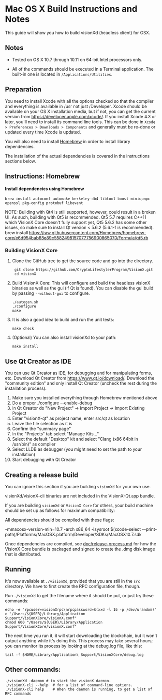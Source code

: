 Mac OS X Build Instructions and Notes
====================================
This guide will show you how to build visionXd (headless client) for OSX.

Notes
-----

* Tested on OS X 10.7 through 10.11 on 64-bit Intel processors only.

* All of the commands should be executed in a Terminal application. The
built-in one is located in `/Applications/Utilities`.

Preparation
-----------

You need to install Xcode with all the options checked so that the compiler
and everything is available in /usr not just /Developer. Xcode should be
available on your OS X installation media, but if not, you can get the
current version from https://developer.apple.com/xcode/. If you install
Xcode 4.3 or later, you'll need to install its command line tools. This can
be done in `Xcode > Preferences > Downloads > Components` and generally must
be re-done or updated every time Xcode is updated.

You will also need to install [Homebrew](http://brew.sh) in order to install library
dependencies.

The installation of the actual dependencies is covered in the instructions
sections below.

Instructions: Homebrew
----------------------

#### Install dependencies using Homebrew

    brew install autoconf automake berkeley-db4 libtool boost miniupnpc openssl pkg-config protobuf libevent

NOTE: Building with Qt4 is still supported, however, could result in a broken UI. As such, building with Qt5 is recommended. Qt5 5.7 requires C++11 which VisionX Core doesn't fully support yet, Qt5 5.6.2 has some other issues, so make sure to install Qt version < 5.6.2 (5.6.1-1 is recommended).
    brew install https://raw.githubusercontent.com/Homebrew/homebrew-core/e6d954bab88e89c5582498157077756900865070/Formula/qt5.rb

### Building VisionX Core

1. Clone the GitHub tree to get the source code and go into the directory.

        git clone https://github.com/CryptoLifestylerProgram/VisionX.git
        cd visionX

2.  Build VisionX Core:
    This will configure and build the headless visionX binaries as well as the gui (if Qt is found).
    You can disable the gui build by passing `--without-gui` to configure.

        ./autogen.sh
        ./configure
        make

3.  It is also a good idea to build and run the unit tests:

        make check

4.  (Optional) You can also install visionXd to your path:

        make install

Use Qt Creator as IDE
------------------------
You can use Qt Creator as IDE, for debugging and for manipulating forms, etc.
Download Qt Creator from https://www.qt.io/download/. Download the "community edition" and only install Qt Creator (uncheck the rest during the installation process).

1. Make sure you installed everything through Homebrew mentioned above
2. Do a proper ./configure --enable-debug
3. In Qt Creator do "New Project" -> Import Project -> Import Existing Project
4. Enter "visionX-qt" as project name, enter src/qt as location
5. Leave the file selection as it is
6. Confirm the "summary page"
7. In the "Projects" tab select "Manage Kits..."
8. Select the default "Desktop" kit and select "Clang (x86 64bit in /usr/bin)" as compiler
9. Select LLDB as debugger (you might need to set the path to your installation)
10. Start debugging with Qt Creator

Creating a release build
------------------------
You can ignore this section if you are building `visionXd` for your own use.

visionXd/visionX-cli binaries are not included in the VisionX-Qt.app bundle.

If you are building `visionXd` or `VisionX Core` for others, your build machine should be set up
as follows for maximum compatibility:

All dependencies should be compiled with these flags:

 -mmacosx-version-min=10.7
 -arch x86_64
 -isysroot $(xcode-select --print-path)/Platforms/MacOSX.platform/Developer/SDKs/MacOSX10.7.sdk

Once dependencies are compiled, see [doc/release-process.md](release-process.md) for how the VisionX Core
bundle is packaged and signed to create the .dmg disk image that is distributed.

Running
-------

It's now available at `./visionXd`, provided that you are still in the `src`
directory. We have to first create the RPC configuration file, though.

Run `./visionXd` to get the filename where it should be put, or just try these
commands:

    echo -e "rpcuser=visionXrpc\nrpcpassword=$(xxd -l 16 -p /dev/urandom)" > "/Users/${USER}/Library/Application Support/VisionXCore/visionX.conf"
    chmod 600 "/Users/${USER}/Library/Application Support/VisionXCore/visionX.conf"

The next time you run it, it will start downloading the blockchain, but it won't
output anything while it's doing this. This process may take several hours;
you can monitor its process by looking at the debug.log file, like this:

    tail -f $HOME/Library/Application\ Support/VisionXCore/debug.log

Other commands:
-------

    ./visionXd -daemon # to start the visionX daemon.
    ./visionX-cli --help  # for a list of command-line options.
    ./visionX-cli help    # When the daemon is running, to get a list of RPC commands
